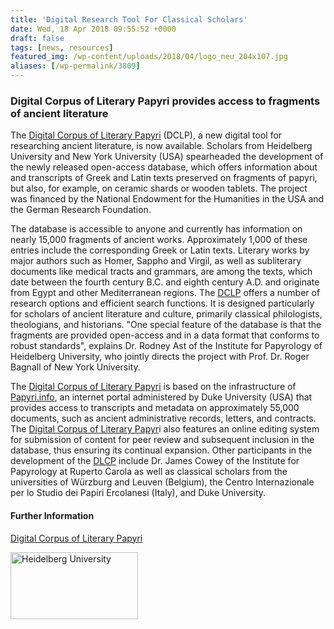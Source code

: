 ```yaml
---
title: 'Digital Research Tool For Classical Scholars'
date: Wed, 18 Apr 2018 09:55:52 +0000
draft: false
tags: [news, resources]
featured_img: /wp-content/uploads/2018/04/logo_neu_204x107.jpg
aliases: [/wp-permalink/3809]
---
```


<div class="entry-post"><h3>Digital Corpus of Literary Papyri provides access to fragments of ancient literature</h3>
The <a href="http://litpap.info/">Digital Corpus of Literary Papyri</a> (DCLP), a new digital tool for researching ancient literature, is now available. Scholars from Heidelberg University and New York University (USA) spearheaded the development of the newly released open-access database, which offers information about and transcripts of Greek and Latin texts preserved on fragments of papyri, but also, for example, on ceramic shards or wooden tablets. The project was financed by the National Endowment for the Humanities in the USA and the German Research Foundation.

The database is accessible to anyone and currently has information on nearly 15,000 fragments of ancient works. Approximately 1,000 of these entries include the corresponding Greek or Latin texts. Literary works by major authors such as Homer, Sappho and Virgil, as well as subliterary documents like medical tracts and grammars, are among the texts, which date between the fourth century B.C. and eighth century A.D. and originate from Egypt and other Mediterranean regions. The <a href="http://litpap.info/">DCLP</a> offers a number of research options and efficient search functions. It is designed particularly for scholars of ancient literature and culture, primarily classical philologists, theologians, and historians. "One special feature of the database is that the fragments are provided open-access and in a data format that conforms to robust standards", explains Dr. Rodney Ast of the Institute for Papyrology of Heidelberg University, who jointly directs the project with Prof. Dr. Roger Bagnall of New York University.

The <a href="http://litpap.info/">Digital Corpus of Literary Papyri</a> is based on the infrastructure of <a href="http://papyri.info/">Papyri.info</a>, an internet portal administered by Duke University (USA) that provides access to transcripts and metadata on approximately 55,000 documents, such as ancient administrative records, letters, and contracts. The <a href="http://litpap.info/">Digital Corpus of Literary Papyr</a>i also features an online editing system for submission of content for peer review and subsequent inclusion in the database, thus ensuring its continual expansion. Other participants in the development of the <a href="http://litpap.info/">DLCP</a> include Dr. James Cowey of the Institute for Papyrology at Ruperto Carola as well as classical scholars from the universities of Würzburg and Leuven (Belgium), the Centro Internazionale per lo Studio dei Papiri Ercolanesi (Italy), and Duke University.
<h4>Further Information</h4>
<a href="http://litpap.info/">Digital Corpus of Literary Papyri</a>

<img class="alignleft size-full wp-image-3807" src="/wp-content/uploads/2018/04/logo_neu_204x107.jpg" alt="Heidelberg University" width="204" height="107" /></div>